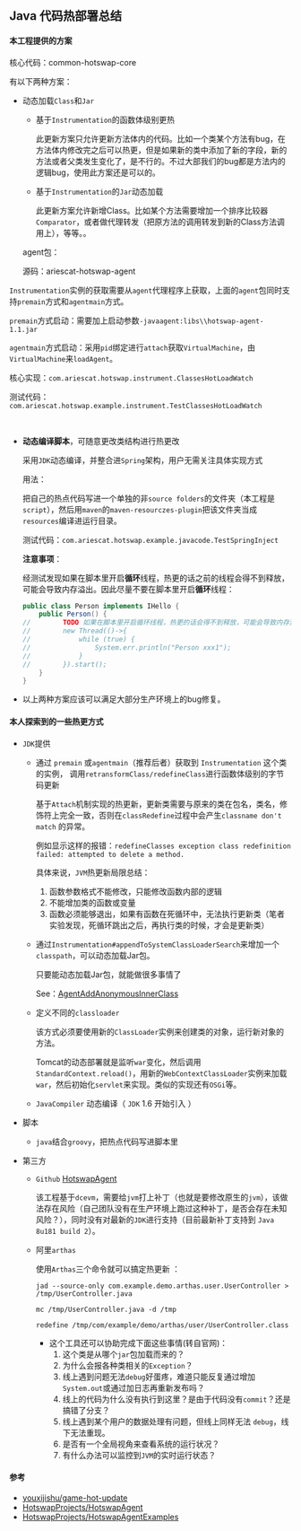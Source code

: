 ## Java 代码热部署总结

#### 本工程提供的方案

核心代码：common-hotswap-core

有以下两种方案：

* 动态加载`Class`和`Jar`

  - 基于`Instrumentation`的函数体级别更热

    此更新方案只允许更新方法体内的代码。比如一个类某个方法有bug，在方法体内修改完之后可以热更，但是如果新的类中添加了新的字段，新的方法或者父类发生变化了，是不行的。不过大部我们的bug都是方法内的逻辑bug，使用此方案还是可以的。 

  - 基于`Instrumentation`的`Jar`动态加载

    此更新方案允许新增Class。比如某个方法需要增加一个排序比较器`Comparator`，或者做代理转发（把原方法的调用转发到新的Class方法调用上），等等。。

  agent包：

  源码：ariescat-hotswap-agent

​		`Instrumentation`实例的获取需要从`agent`代理程序上获取，上面的`agent`包同时支持`premain`方式和`agentmain`方式。

​		`premain`方式启动：需要加上启动参数`-javaagent:libs\\hotswap-agent-1.1.jar`

​		`agentmain`方式启动：采用`pid`绑定进行`attach`获取`VirtualMachine`，由`VirtualMachine`来`loadAgent`。

​		核心实现：`com.ariescat.hotswap.instrument.ClassesHotLoadWatch`

​		测试代码：`com.ariescat.hotswap.example.instrument.TestClassesHotLoadWatch`

​		

* **动态编译脚本**，可随意更改类结构进行热更改

  采用`JDK`动态编译，并整合进`Spring`架构，用户无需关注具体实现方式

  用法：

  把自己的热点代码写进一个单独的非`source folders`的文件夹（本工程是`script`），然后用`maven`的`maven-resourczes-plugin`把该文件夹当成`resources`编译进运行目录。

  测试代码：`com.ariescat.hotswap.example.javacode.TestSpringInject`

  **注意事项**：

  ​		经测试发现如果在脚本里开启**循环**线程，热更的话之前的线程会得不到释放，可能会导致内存溢出。因此尽量不要在脚本里开启**循环**线程：

  ```java
  public class Person implements IHello {
      public Person() {
  //        TODO 如果在脚本里开启循环线程，热更的话会得不到释放，可能会导致内存溢出。
  //        new Thread(()->{
  //            while (true) {
  //                System.err.println("Person xxx1");
  //            }
  //        }).start();
      }
  }
  ```

  

* 以上两种方案应该可以满足大部分生产环境上的bug修复。

  

#### 本人探索到的一些热更方式

* `JDK`提供

  * 通过 `premain` 或`agentmain`（推荐后者）获取到 `Instrumentation` 这个类的实例， 调用`retransformClass/redefineClass`进行函数体级别的字节码更新 

    基于`Attach`机制实现的热更新，更新类需要与原来的类在包名，类名，修饰符上完全一致，否则在`classRedefine`过程中会产生`classname don't match` 的异常。

    例如显示这样的报错：`redefineClasses exception class redefinition failed: attempted to delete a method.`

    具体来说，`JVM`热更新局限总结：

    1. 函数参数格式不能修改，只能修改函数内部的逻辑
    2. 不能增加类的函数或变量
    3. 函数必须能够退出，如果有函数在死循环中，无法执行更新类（笔者实验发现，死循环跳出之后，再执行类的时候，才会是更新类）

  * 通过`Instrumentation#appendToSystemClassLoaderSearch`来增加一个`classpath`，可以动态加载Jar包。

    只要能动态加载Jar包，就能做很多事情了

    See：[AgentAddAnonymousInnerClass](https://github.com/Ariescat/study-metis/blob/82838045ceda1d70df594f0628c1a110ac7ae2a8/agent/src/main/java/com/agent/AgentAddAnonymousInnerClass.java)

  * 定义不同的`classloader`

    该方式必须要使用新的`ClassLoader`实例来创建类的对象，运行新对象的方法。

    Tomcat的动态部署就是监听`war`变化，然后调用`StandardContext.reload()`，用新的`WebContextClassLoader`实例来加载`war`，然后初始化`servlet`来实现。类似的实现还有`OSGi`等。

  * `JavaCompiler` 动态编译（ `JDK` 1.6 开始引入 ）

* 脚本

  * `java`结合`groovy`，把热点代码写进脚本里

* 第三方

  * `Github` [HotswapAgent](https://github.com/HotswapProjects/HotswapAgent)

    该工程基于`dcevm`，需要给`jvm`打上补丁（也就是要修改原生的`jvm`），该做法存在风险（自己团队没有在生产环境上跑过这种补丁，是否会存在未知风险？），同时没有对最新的`JDK`进行支持（目前最新补丁支持到 `Java 8u181 build 2`）。

  * 阿里`arthas`

    使用`Arthas`三个命令就可以搞定热更新 ：

    ```shell
    jad --source-only com.example.demo.arthas.user.UserController > /tmp/UserController.java
    
    mc /tmp/UserController.java -d /tmp
    
    redefine /tmp/com/example/demo/arthas/user/UserController.class
    ```

    * 这个工具还可以协助完成下面这些事情(转自官网)：
      1. 这个类是从哪个`jar`包加载而来的？
      2. 为什么会报各种类相关的`Exception`？
      3. 线上遇到问题无法`debug`好蛋疼，难道只能反复通过增加`System.out`或通过加日志再重新发布吗？
      4. 线上的代码为什么没有执行到这里？是由于代码没有`commit`？还是搞错了分支？
      5. 线上遇到某个用户的数据处理有问题，但线上同样无法 `debug`，线下无法重现。
      6. 是否有一个全局视角来查看系统的运行状况？
      7. 有什么办法可以监控到`JVM`的实时运行状态？



#### 参考

* [youxijishu/game-hot-update](https://github.com/youxijishu/game-hot-update)
* [HotswapProjects/HotswapAgent](https://github.com/HotswapProjects/HotswapAgent)
* [HotswapProjects/HotswapAgentExamples](https://github.com/HotswapProjects/HotswapAgentExamples)
